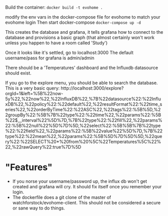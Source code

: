 Build the container:
`docker build -t evohome .`

modify the env vars in the docker-compose file for evohome to match your evohome login
Then start docker-compose
`docker-compose up -d`

This creates the database and grafana, it tells grafana how to connect to the database and provisions a basic graph (that almost certainly won't work unless you happen to have a room called 'Study')

Once it looks like it's settled, go to localhost:3000
The default username/pass for grafana is admin/admin

There should be a 'Temperatures' dashboard and the Influxdb datasource should exist.


If you go to the explore menu, you should be able to search the database. This is a very basic query:
http://localhost:3000/explore?orgId=1&left=%5B%22now-5y%22,%22now%22,%22InfluxDB%22,%7B%22datasource%22:%22InfluxDB%22,%22policy%22:%22default%22,%22resultFormat%22:%22time_series%22,%22orderByTime%22:%22ASC%22,%22tags%22:%5B%5D,%22groupBy%22:%5B%7B%22type%22:%22time%22,%22params%22:%5B%22$__interval%22%5D%7D,%7B%22type%22:%22fill%22,%22params%22:%5B%22null%22%5D%7D%5D,%22select%22:%5B%5B%7B%22type%22:%22field%22,%22params%22:%5B%22value%22%5D%7D,%7B%22type%22:%22mean%22,%22params%22:%5B%5D%7D%5D%5D,%22query%22:%22SELECT%20*%20from%20%5C%22Temperatures%5C%22%22,%22rawQuery%22:true%7D%5D


# "Features"
- If you norse your username/password up, the influx db won't get created and grafana will cry. It should fix itself once you remember your login.
- The dockerfile does a git clone of the master of watchforstock/evohome-client. This should not be considered a secure or sane way to do things.
